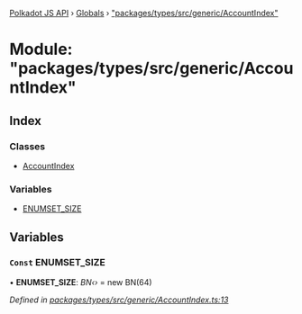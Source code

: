[Polkadot JS API](../README.md) › [Globals](../globals.md) › ["packages/types/src/generic/AccountIndex"](_packages_types_src_generic_accountindex_.md)

# Module: "packages/types/src/generic/AccountIndex"

## Index

### Classes

* [AccountIndex](../classes/_packages_types_src_generic_accountindex_.accountindex.md)

### Variables

* [ENUMSET_SIZE](_packages_types_src_generic_accountindex_.md#const-enumset_size)

## Variables

### `Const` ENUMSET_SIZE

• **ENUMSET_SIZE**: *BN‹›* = new BN(64)

*Defined in [packages/types/src/generic/AccountIndex.ts:13](https://github.com/polkadot-js/api/blob/82e71fd51/packages/types/src/generic/AccountIndex.ts#L13)*
